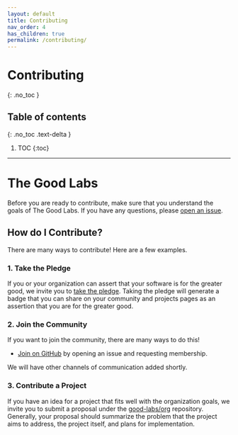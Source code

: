 ```yaml
---
layout: default
title: Contributing
nav_order: 4
has_children: true
permalink: /contributing/
---
```


# Contributing
{: .no_toc }

## Table of contents
{: .no_toc .text-delta }

1. TOC
{:toc}

---

# The Good Labs

Before you are ready to contribute, make sure that you understand the goals of The Good Labs.
If you have any questions, please [open an issue](https://www.github.com/good-labs/org/issues).

## How do I Contribute?

There are many ways to contribute! Here are a few examples.

### 1. Take the Pledge

If you or your organization can assert that your software is for the greater good,
we invite you to [take the pledge](https://www.github.com/good-labs/greater-good-pledge). Taking the pledge will generate a badge that
you can share on your community and projects pages as an assertion that you are for
the greater good.

### 2. Join the Community

If you want to join the community, there are many ways to do this!

 - [Join on GitHub](https://www.github.com/good-labs/org) by opening an issue and requesting membership.

We will have other channels of communication added shortly.

### 3. Contribute a Project

If you have an idea for a project that fits well with the organization goals, we invite you
to submit a proposal under the [good-labs/org](https://www.github.com/good-labs/org) repository.
Generally, your proposal should summarize the problem that the project aims to address, the project
itself, and plans for implementation.
